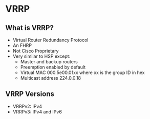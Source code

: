 # VRRP
## What is VRRP?
- Virtual Router Redundancy Protocol
- An FHRP
- Not Cisco Proprietary
- Very similar to HSP except:
    - Master and backup routers
    - Preemption enabled by default
    - Virtual MAC 000.5e00.01xx where xx is the group ID in hex
    - Multicast address 224.0.0.18
## VRRP Versions
- VRRPv2: IPv4
- VRRPv3: IPv4 and IPv6